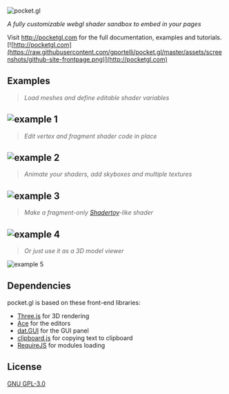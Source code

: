 ![pocket.gl](https://raw.githubusercontent.com/gportelli/pocket.gl/master/assets/screenshots/logo.png)

*A fully customizable webgl shader sandbox to embed in your pages*

Visit http://pocketgl.com for the full documentation, examples and tutorials.
[![http://pocketgl.com](https://raw.githubusercontent.com/gportelli/pocket.gl/master/assets/screenshots/github-site-frontpage.png)](http://pocketgl.com)

## Examples
> *Load meshes and define editable shader variables*

![example 1](https://raw.githubusercontent.com/gportelli/pocket.gl/master/assets/screenshots/screenshot1.png)
---
> *Edit vertex and fragment shader code in place*

![example 2](https://raw.githubusercontent.com/gportelli/pocket.gl/master/assets/screenshots/screenshot5.png)
---
> *Animate your shaders, add skyboxes and multiple textures*

![example 3](https://raw.githubusercontent.com/gportelli/pocket.gl/master/assets/screenshots/screenshot2.png)
---
> *Make a fragment-only [Shadertoy](https://www.shadertoy.com/)-like shader*

![example 4](https://raw.githubusercontent.com/gportelli/pocket.gl/master/assets/screenshots/screenshot3.png)
---
> *Or just use it as a 3D model viewer*

![example 5](https://raw.githubusercontent.com/gportelli/pocket.gl/master/assets/screenshots/screenshot4.png)

## Dependencies
pocket.gl is based on these front-end libraries:
* [Three.js](http://threejs.org/) for 3D rendering
* [Ace](https://ace.c9.io/) for the editors
* [dat.GUI](http://workshop.chromeexperiments.com/examples/gui/) for the GUI panel
* [clipboard.js](https://clipboardjs.com/) for copying text to clipboard
* [RequireJS](http://requirejs.org/) for modules loading

## License
[GNU GPL-3.0](http://pocket.gl/resources/gpl-license/)
